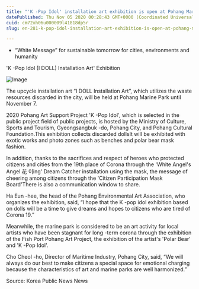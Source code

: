 ```yaml
---
title: "'K -Pop Idol' installation art exhibition is open at Pohang Marine Park"
datePublished: Thu Nov 05 2020 00:28:43 GMT+0000 (Coordinated Universal Time)
cuid: cm72xh06u000009l41818dp5r
slug: en-281-k-pop-idol-installation-art-exhibition-is-open-at-pohang-marine-park

---
```



- “White Message” for sustainable tomorrow for cities, environments and humanity

'K -Pop Idol (I DOLL) Installation Art' Exhibition

![Image](https://cdn.hashnode.com/res/hashnode/image/upload/v1739426237712/ce870c11-1e03-4c15-b445-f5e134e8e083.jpeg)

The upcycle installation art “I DOLL Installation Art”, which utilizes the waste resources discarded in the city, will be held at Pohang Marine Park until November 7.

2020 Pohang Art Support Project 'K -Pop Idol', which is selected in the public project field of public projects, is hosted by the Ministry of Culture, Sports and Tourism, Gyeongsangbuk -do, Pohang City, and Pohang Cultural Foundation.This exhibition collects discarded dollsIt will be exhibited with exotic works and photo zones such as benches and polar bear mask fashion.

In addition, thanks to the sacrifices and respect of heroes who protected citizens and cities from the 19th place of Corona through the 'White Angel's Angel 花 이ing' Dream Catcher installation using the mask, the message of cheering among citizens through the 'Citizen Participation Mask Board'There is also a communication window to share.

Ha Eun -hee, the head of the Pohang Environmental Art Association, who organizes the exhibition, said, “I hope that the K -pop idol exhibition based on dolls will be a time to give dreams and hopes to citizens who are tired of Corona 19.”

Meanwhile, the marine park is considered to be an art activity for local artists who have been stagnant for long -term corona through the exhibition of the Fish Port Pohang Art Project, the exhibition of the artist's 'Polar Bear' and 'K -Pop Idol'.

Cho Cheol -ho, Director of Maritime Industry, Pohang City, said, “We will always do our best to make citizens a special space for emotional charging because the characteristics of art and marine parks are well harmonized.”

Source: Korea Public News News